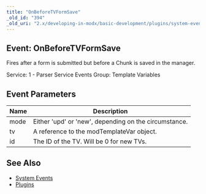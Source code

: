 ```yaml
---
title: "OnBeforeTVFormSave"
_old_id: "394"
_old_uri: "2.x/developing-in-modx/basic-development/plugins/system-events/onbeforetvformsave"
---
```


## Event: OnBeforeTVFormSave

Fires after a form is submitted but before a Chunk is saved in the manager.

Service: 1 - Parser Service Events 
Group: Template Variables

## Event Parameters

| Name | Description |
|------|-------------|
| mode | Either 'upd' or 'new', depending on the circumstance. |
| tv | A reference to the modTemplateVar object. |
| id | The ID of the TV. Will be 0 for new TVs. |
## See Also

- [System Events](developing-in-modx/basic-development/plugins/system-events "System Events")
- [Plugins](developing-in-modx/basic-development/plugins "Plugins")